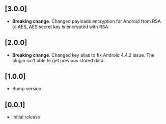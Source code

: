 ## [3.0.0]
* **Breaking change**. Changed payloads encryption for Android from RSA to AES, AES secret key is encrypted with RSA. 

## [2.0.0]
* **Breaking change**. Changed key alias to fix Android 4.4.2 issue. The plugin isn't able to get previous stored data. 

## [1.0.0]
* Bump version

## [0.0.1]

* Initial release
